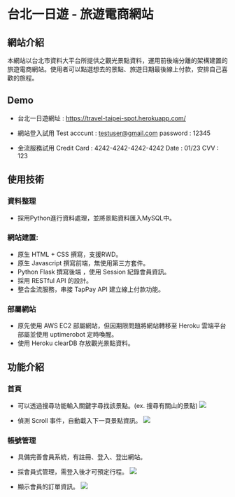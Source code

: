 # 台北一日遊 - 旅遊電商網站

## 網站介紹
本網站以台北市資料大平台所提供之觀光景點資料，運用前後端分離的架構建置的旅遊電商網站。使用者可以點選想去的景點、旅遊日期最後線上付款，安排自己喜歡的旅程。

## Demo
* 台北一日遊網址 : https://travel-taipei-spot.herokuapp.com/

* 網站登入試用
    Test acccunt : testuser@gmail.com
    password : 12345

* 金流服務試用
    Credit Card : 4242-4242-4242-4242
    Date : 01/23
    CVV : 123

## 使用技術
### 資料整理
* 採用Python進行資料處理，並將景點資料匯入MySQL中。
### 網站建置:
* 原生 HTML + CSS 撰寫，支援RWD。
* 原生 Javascript 撰寫前端，無使用第三方套件。
* Python Flask 撰寫後端 ，使用 Session 紀錄會員資訊。
* 採用 RESTful API 的設計。
* 整合金流服務，串接 TapPay API 建立線上付款功能。
### 部屬網站 
* 原先使用 AWS EC2 部屬網站，但因期限問題將網站轉移至 Heroku 雲端平台部屬並使用 uptimerobot 定時喚醒。
* 使用 Heroku clearDB 存放觀光景點資料。

## 功能介紹
### 首頁
* 可以透過搜尋功能輸入關鍵字尋找該景點。(ex. 搜尋有關山的景點)
![](https://i.imgur.com/gR393t1.jpg)

* 偵測 Scroll 事件，自動載入下一頁景點資訊。
![](https://i.imgur.com/lcFFfNw.jpg)


### 帳號管理
* 具備完善會員系統，有註冊、登入、登出網站。
* 採會員式管理，需登入後才可預定行程。
![](https://i.imgur.com/dES28yu.png)

* 顯示會員的訂單資訊。
![](https://i.imgur.com/Ew19l9y.png)
